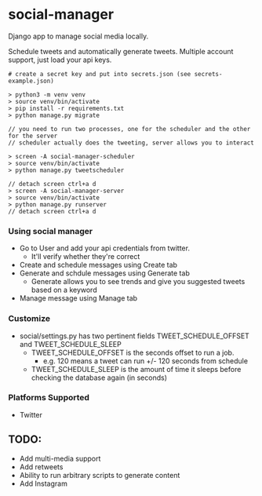 # social-manager

Django app to manage social media locally.

Schedule tweets and automatically generate tweets. Multiple account support, just load your api keys.

```
# create a secret key and put into secrets.json (see secrets-example.json)

> python3 -m venv venv
> source venv/bin/activate
> pip install -r requirements.txt
> python manage.py migrate

// you need to run two processes, one for the scheduler and the other for the server
// scheduler actually does the tweeting, server allows you to interact

> screen -A social-manager-scheduler
> source venv/bin/activate
> python manage.py tweetscheduler

// detach screen ctrl+a d
> screen -A social-manager-server
> source venv/bin/activate
> python manage.py runserver
// detach screen ctrl+a d
```

### Using social manager

- Go to User and add your api credentials from twitter. 
  - It'll verify whether they're correct
- Create and schedule messages using Create tab
- Generate and schdule messages using Generate tab
  - Generate allows you to see trends and give you suggested tweets based on a keyword
- Manage message using Manage tab

### Customize
- social/settings.py has two pertinent fields TWEET_SCHEDULE_OFFSET and TWEET_SCHEDULE_SLEEP
  - TWEET_SCHEDULE_OFFSET is the seconds offset to run a job.
    - e.g. 120 means a tweet can run +/- 120 seconds from schedule
  - TWEET_SCHEDULE_SLEEP is the amount of time it sleeps before checking the database again (in seconds)


### Platforms Supported
- Twitter

## TODO:
- Add multi-media support
- Add retweets
- Ability to run arbitrary scripts to generate content
- Add Instagram
